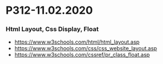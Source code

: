 # P312-11.02.2020

### Html Layout, Css Display, Float

- https://www.w3schools.com/html/html_layout.asp
- https://www.w3schools.com/css/css_website_layout.asp
- https://www.w3schools.com/cssref/pr_class_float.asp
